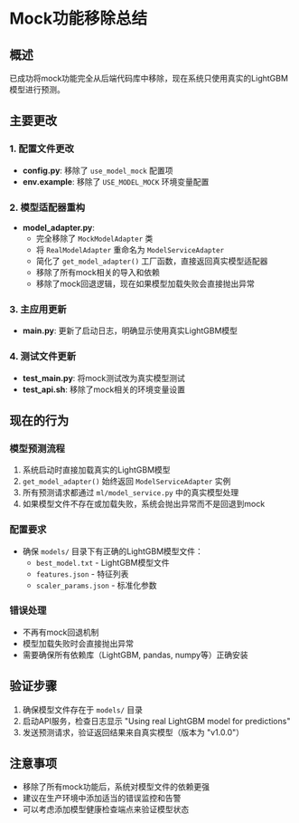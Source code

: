 # Mock功能移除总结

## 概述
已成功将mock功能完全从后端代码库中移除，现在系统只使用真实的LightGBM模型进行预测。

## 主要更改

### 1. 配置文件更改
- **config.py**: 移除了 `use_model_mock` 配置项
- **env.example**: 移除了 `USE_MODEL_MOCK` 环境变量配置

### 2. 模型适配器重构
- **model_adapter.py**: 
  - 完全移除了 `MockModelAdapter` 类
  - 将 `RealModelAdapter` 重命名为 `ModelServiceAdapter`
  - 简化了 `get_model_adapter()` 工厂函数，直接返回真实模型适配器
  - 移除了所有mock相关的导入和依赖
  - 移除了mock回退逻辑，现在如果模型加载失败会直接抛出异常

### 3. 主应用更新
- **main.py**: 更新了启动日志，明确显示使用真实LightGBM模型

### 4. 测试文件更新
- **test_main.py**: 将mock测试改为真实模型测试
- **test_api.sh**: 移除了mock相关的环境变量设置

## 现在的行为

### 模型预测流程
1. 系统启动时直接加载真实的LightGBM模型
2. `get_model_adapter()` 始终返回 `ModelServiceAdapter` 实例
3. 所有预测请求都通过 `ml/model_service.py` 中的真实模型处理
4. 如果模型文件不存在或加载失败，系统会抛出异常而不是回退到mock

### 配置要求
- 确保 `models/` 目录下有正确的LightGBM模型文件：
  - `best_model.txt` - LightGBM模型文件
  - `features.json` - 特征列表
  - `scaler_params.json` - 标准化参数

### 错误处理
- 不再有mock回退机制
- 模型加载失败时会直接抛出异常
- 需要确保所有依赖库（LightGBM, pandas, numpy等）正确安装

## 验证步骤
1. 确保模型文件存在于 `models/` 目录
2. 启动API服务，检查日志显示 "Using real LightGBM model for predictions"
3. 发送预测请求，验证返回结果来自真实模型（版本为 "v1.0.0"）

## 注意事项
- 移除了所有mock功能后，系统对模型文件的依赖更强
- 建议在生产环境中添加适当的错误监控和告警
- 可以考虑添加模型健康检查端点来验证模型状态
